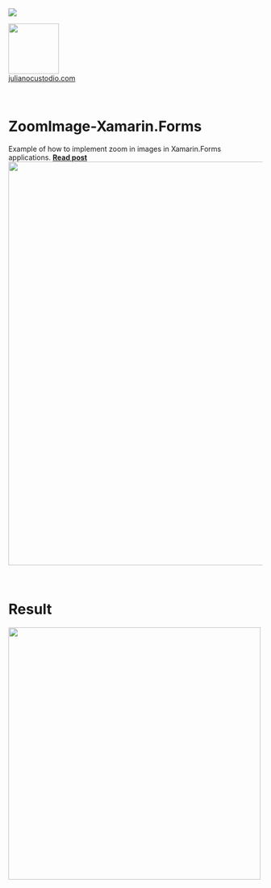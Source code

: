 
<image src="https://camo.githubusercontent.com/f13bbe855abf1e435732ed337f17d7d9e09657ad/68747470733a2f2f63686f6866692e76697375616c73747564696f2e636f6d2f5f617069732f7075626c69632f6275696c642f646566696e6974696f6e732f62396130313732632d303932362d343262382d616632662d3234393533393737336261352f31332f6261646765"/>



  <a href="http://julianocustodio.com" target="_blank"><image width="100px" src="https://julianocustodiosite.files.wordpress.com/2017/02/cropped-logojuliano.png?w=300&h=300&crop=1"/></a>
 <br/><a href="http://julianocustodio.com">julianocustodio.com</a>

 
<br/>


# ZoomImage-Xamarin.Forms
Example of how to implement zoom in images in Xamarin.Forms applications.
<a href="https://julianocustodio.com/zoom-image" target="_blank"><b> Read post</b></a></br> 
<a href="https://julianocustodio.com/zoom-image">
<image width="800px" src="https://julianocustodiosite.files.wordpress.com/2018/06/wallzoom.png?w=768"/></a>

<br/>


# Result
<p>
  <image height="500px"src="https://julianocustodiosite.files.wordpress.com/2018/06/ezgif-com-video-to-gif-1.gif?w=400&h=633"/>  
</p>






